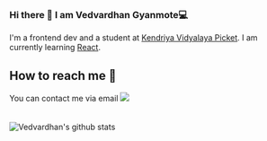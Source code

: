 ### Hi there 👋 I am Vedvardhan Gyanmote💻
I'm a frontend dev and a student at <a href="https://picket.kvs.ac.in/">Kendriya Vidyalaya Picket</a>. I am currently learning <a href="reactjs.org">React</a>.
## How to reach me 📧
You can contact me via email [![](https://img.shields.io/badge/.-Gmail-Red?style=for-the-badge&logo=gmail)](mailto:vedvardhan.g@gmail.com)<br><br><br>
![Vedvardhan's github stats](https://github-readme-stats.vercel.app/api?username=ved08&show_icons=true&hide=["issues"])
<!--
**ved08/ved08** is a ✨ _special_ ✨ repository because its `README.md` (this file) appears on your GitHub profile.

Here are some ideas to get you started:

- 🔭 I’m currently working on ...
- 🌱 I’m currently learning ...
- 👯 I’m looking to collaborate on ...
- 🤔 I’m looking for help with ...
- 💬 Ask me about ...
- 📫 How to reach me: ...
- 😄 Pronouns: ...
- ⚡ Fun fact: ...
-->
